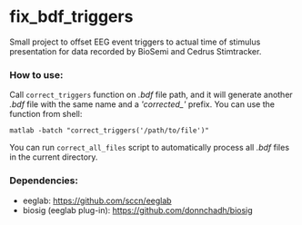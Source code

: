 # fix_bdf_triggers
Small project to offset EEG event triggers to actual time of stimulus presentation for data recorded by BioSemi and Cedrus Stimtracker. 

### How to use:
Call `correct_triggers` function on *.bdf* file path, and it will generate another *.bdf* file with the same name and a *'corrected_'* prefix. You can use the function from shell:

`matlab -batch "correct_triggers('/path/to/file')"`

You can run `correct_all_files` script to automatically process all *.bdf* files in the current directory.

### Dependencies:
- eeglab: https://github.com/sccn/eeglab
- biosig (eeglab plug-in): https://github.com/donnchadh/biosig
